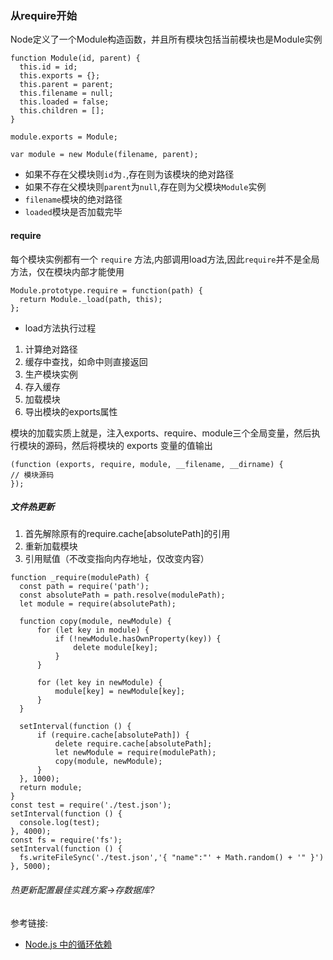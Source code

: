 ### 从require开始

Node定义了一个Module构造函数，并且所有模块包括当前模块也是Module实例

```
function Module(id, parent) {
  this.id = id;
  this.exports = {};
  this.parent = parent;
  this.filename = null;
  this.loaded = false;
  this.children = [];
}

module.exports = Module;

var module = new Module(filename, parent);
```

* 如果不存在父模块则`id`为`.`,存在则为该模块的绝对路径
* 如果不存在父模块则`parent`为`null`,存在则为父模块`Module`实例
* `filename`模块的绝对路径
* `loaded`模块是否加载完毕


#### require
每个模块实例都有一个 `require` 方法,内部调用load方法,因此`require`并不是全局方法，仅在模块内部才能使用

```
Module.prototype.require = function(path) {
  return Module._load(path, this);
};
```

* load方法执行过程
 1. 计算绝对路径
 2. 缓存中查找，如命中则直接返回
 3. 生产模块实例
 4. 存入缓存
 5. 加载模块
 6. 导出模块的exports属性


  模块的加载实质上就是，注入exports、require、module三个全局变量，然后执行模块的源码，然后将模块的 exports 变量的值输出

  ```
(function (exports, require, module, __filename, __dirname) {
  // 模块源码
});
  ```

  #####  文件热更新

  1. 首先解除原有的require.cache[absolutePath]的引用
  2. 重新加载模块
  3. 引用赋值（不改变指向内存地址，仅改变内容）

  ```
  function _require(modulePath) {
    const path = require('path');
    const absolutePath = path.resolve(modulePath);
    let module = require(absolutePath);

    function copy(module, newModule) {
        for (let key in module) {
            if (!newModule.hasOwnProperty(key)) {
                delete module[key];
            }
        }

        for (let key in newModule) {
            module[key] = newModule[key];
        }
    }

    setInterval(function () {
        if (require.cache[absolutePath]) {
            delete require.cache[absolutePath];
            let newModule = require(modulePath);
            copy(module, newModule);
        }
    }, 1000);
    return module;
}
const test = require('./test.json');
setInterval(function () {
    console.log(test);
}, 4000);
const fs = require('fs');
setInterval(function () {
    fs.writeFileSync('./test.json','{ "name":"' + Math.random() + '" }')
}, 5000);
```


###### 热更新配置最佳实践方案->存数据库?


参考链接:

* [Node.js 中的循环依赖](https://segmentfault.com/a/1190000004151411)
